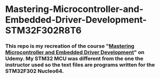 # Mastering-Microcontroller-and-Embedded-Driver-Development-STM32F302R8T6

### This repo is my recreation of the course "[Mastering Microcontroller and Embedded Driver Development](https://www.udemy.com/course/mastering-microcontroller-with-peripheral-driver-development/)" on Udemy. My STM32 MCU was different from the one the instructor used so the text files are programs written for the STM32F302 Nucleo64.